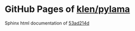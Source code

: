 GitHub Pages of [klen/pylama](https://github.com/klen/pylama.git)
===
Sphinx html documentation of [53ad214d](https://github.com/klen/pylama/tree/53ad214de0aa9534e59bcd5f97d9d723d16cfdb8)
